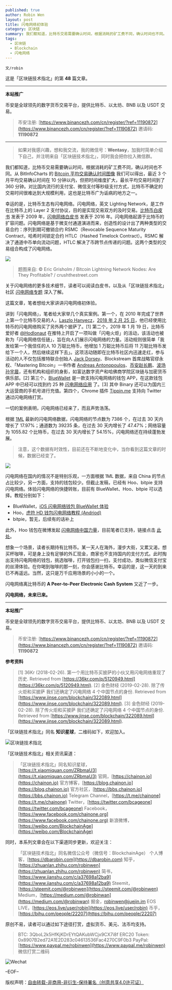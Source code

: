 ```yaml
---
published: true
author: Robin Wen
layout: post
title: 闪电网络初体验
category: 区块链
summary: 我们都知道，比特币交易需要确认时间，根据消耗的矿工费不同，确认时间也不同。从 BitInfoCharts 的 Bitcoin 平均交易确认时间图像我们可以得出，最近 3 个月平均交易确认时间在 10 分钟以内，但把时间维度扩大，最长平均交易时间到了 360 分钟。对比国内流行的支付宝、微信支付等秒级支付方式，比特币不确定的交易时间很难达到大规模利用，这也是比特币广为诟病的地方之一。闪电网络离比特币的 A Peer-to-Peer Electronic Cash System 又近了一步。闪电网络，未来已来。最后，本博客开通了闪电网络打赏，读者可以扫描下方的闪电网络二维码（博客右侧导航栏也有）进行打赏。
tags:
  - 区块链
  - Blockchain
  - 闪电网络
---
```


`文/robin`

这是「区块链技术指北」的第 **48** 篇文章。

***

**本站推广**

币安是全球领先的数字货币交易平台，提供比特币、以太坊、BNB 以及 USDT 交易。

> 币安注册: [https://www.binancezh.com/cn/register/?ref=11190872](https://www.binancezh.com/cn/register/?ref=11190872)
> 邀请码: **11190872**

***

> 如果对我感兴趣，想和我交流，我的微信号：**Wentasy**，加我时简单介绍下自己，并注明来自「区块链技术指北」，同时我会把你拉入微信群。

我们都知道，比特币交易需要确认时间，根据消耗的矿工费不同，确认时间也不同。从 BitInfoCharts 的 [Bitcoin 平均交易确认时间图像](https://bitinfocharts.com/zh/comparison/bitcoin-confirmationtime.html#3m) 我们可以得出，最近 3 个月平均交易确认时间在 10 分钟以内，但把时间维度扩大，最长平均交易时间到了 360 分钟。对比国内流行的支付宝、微信支付等秒级支付方式，比特币不确定的交易时间很难达到大规模利用，这也是比特币广为诟病的地方之一。

幸运的是，比特币生态有闪电网络。闪电网络，英文 Lighting Network，是工作在比特币上的 Layer 2 支付协议，目的是实现交易双方的及时交易。[比特币白皮书](https://bitcoin.org/bitcoin.pdf) 发表于 2009 年，[闪电网络白皮书](https://lightning.network/lightning-network-paper.pdf) 发表于 2016 年。闪电网络起源于比特币的扩容问题。闪电网络是基于微支付通道演进而来，创造性的设计出了两种类型的交易合约：序列到期可撤销合约 RSMC（Revocable Sequence Maturity Contract，哈希时间锁定合约 HTLC（Hashed Timelock Contract）。RSMC 解决了通道中币单向流动问题，HTLC 解决了币跨节点传递的问题。这两个类型的交易组合构成了闪电网络。

![](https://cdn.dbarobin.com/SNzpY1G.png)

> 题图来自: © Eric Grisholm / Bitcoin Lightning Network Nodes: Are They Profitable? / crushthestreet.com

关于闪电网络的更多技术细节，读者可以阅读白皮书，以及从「区块链技术指北」社区 [闪电网络专题](https://bbs.chainon.io/t/lightning) 深入了解。

这篇文章，笔者想给大家讲讲闪电网络初体验。

讲到「闪电网络」，笔者给大家举几个真实案例。第一个，在 2010 年完成了世界上第一个比特币交易的人，[Laszlo Hanyecz](https://twitter.com/HanyeczLaszlo)，[2018 年 2 月 25 日](https://www.investopedia.com/news/bitcoins-pizza-guy-repeats-trick-lightning-network)，他已经使用比特币的闪电网络购买了另外两个披萨了。[1] 第二个，2019 年 1 月 19 日，比特币爱好者 [@Hodlonaut](https://twitter.com/hodlonaut) 在推特上开启了一项叫做「闪电火炬」的活动，该活动也被称为「闪电网络信任链」，旨在向人们展示闪电网络的力量。活动规则很简单「我发给第一个我信任的人 10 万聪比特币，他增加 1 万聪比特币后将 11 万聪比特币发给下一个人，然后继续这样下去」。这项活动随即在比特币社区内迅速走红，参与活动的人不仅包括推特联合创始人 [Jack Dorsey](https://twitter.com/jack)、Blockstream 首席战略官缪永权、「Mastering Bitcoin」一书作者 [Andreas Antonopoulos](https://twitter.com/aantonop)、[币安赵长鹏](https://twitter.com/cz_binance)、[波场孙宇晨](https://twitter.com/justinsuntron)，还有机构和组织的身影，如富达数字资产和哈佛商学院区块链与加密货币俱乐部。[2] 第三个，[BlueWallet](https://bluewallet.io) 是一款支持闪电网络的钱包 APP，在这款钱包 APP 中已经可以找到约 25 种 [闪电网络应用](https://bluewallet.io/lapps) 了。[3] 其中 Binary 还可以为国内三大运营商的手机号进行充值。第四个，Chrome 插件 [Tippin.me](https://chrome.google.com/webstore/detail/tippinme/knhkeligkfmclgkeedceenpopaleokfh?hl=en) 支持向 Twitter 通过闪电网络打赏。

一切的案例表明，闪电网络已经来了，而且声势浩荡。

根据 [1ML](https://1ml.com) 最新的闪电网络数据，闪电网络的节点数为 7386 个，在过去 30 天内增长了 17.97%；通道数为 39235 条，在过去 30 天内增长了 47.47%；网络容量为 1055.82 个比特币，在过去 30 天内增长了 54.15%，闪电网络还在持续蓬勃发展。

> 注意，这个数据有时效性，目前还在不断地变化中，当你看到这篇文章的时候，数据已经变了。

![](https://cdn.dbarobin.com/apYTARb.png)

闪电网络在国内的情况不是特别乐观，一方面根据 1ML 数据，来自 China 的节点占比较少，另一方面，支持的钱包较少。但截止发稿，已经有 Hoo、bitpie 支持闪电网络。体验闪电网络的快捷转账，目前有 BlueWallet、Hoo、bitpie 可以选择。教程分别如下：

* BlueWallet，[iOS 闪电网络钱包 BlueWallet 体验](https://www.chainnode.com/post/277461)
* Hoo，[虎符 HD 钱包闪电网络教程 (Andriod)](https://s1.rylink.com/info_detail/237)
* bitpie，暂无，后续有的话补上

此外，Hoo 钱包在微博发起 [闪电网络中国力量](https://weibo.com/6556553702/Hl2n3eS2r)，目前笔者已支持，链接点击 [此处](https://weibo.com/6480983158/Hle3ClFJn)。

想象一个场景，读者长期持有比特币。某一天人在海外，漫步大街，又累又渴，想买杯咖啡，可是身上没有足够的外汇现金，商家也不支持国内的支付方式。此时掏出支持闪电网络的钱包，挑选咖啡，打开钱包扫一扫，支付成功，类似微信支付宝的丝滑体验。在你喝到咖啡的那一刻，你会感谢比特币。幸运的是，这一天的到来已不再遥远。当然，这只是万千应用场景的小小的一个。

闪电网络离比特币的 **A Peer-to-Peer Electronic Cash System** 又近了一步。

**闪电网络，未来已来。**

***

**本站推广**

币安是全球领先的数字货币交易平台，提供比特币、以太坊、BNB 以及 USDT 交易。

> 币安注册: [https://www.binancezh.com/cn/register/?ref=11190872](https://www.binancezh.com/cn/register/?ref=11190872)
> 邀请码: **11190872**

**参考资料**

> [1] 36Kr (2018-02-26). 第一个用比特币买披萨的小伙又用闪电网络重现了历史. Retrieved from [https://36kr.com/p/5120949.html](https://36kr.com/p/5120949.html).
> [2] 金色财经 (2019-02-28). 除了传火炬和买披萨 我们还确定了闪电网络 4 个中国节点的身份. Retrieved from [https://www.jinse.com/blockchain/322089.html](https://www.jinse.com/blockchain/322089.html).
> [3] 金色财经 (2019-02-28). 除了传火炬和买披萨 我们还确定了闪电网络 4 个中国节点的身份. Retrieved from [https://www.jinse.com/blockchain/322089.html](https://www.jinse.com/blockchain/322089.html).

「区块链技术指北」同名 **知识星球**，二维码如下，欢迎加入。

![区块链技术指北](https://cdn.dbarobin.com/3YzonTR.png)

「区块链技术指北」相关资讯渠道：

> 「区块链技术指北」同名知识星球，[https://t.xiaomiquan.com/ZRbmaU3](https://t.xiaomiquan.com/ZRbmaU3)
> 官网，[https://chainon.io](https://chainon.io)
> 官方博客，[https://blog.chainon.io](https://blog.chainon.io)
> 官方社区，[https://bbs.chainon.io](https://bbs.chainon.io)
> Telegram Channel，[https://t.me/chainone](https://t.me/chainone)
> Twitter，[https://twitter.com/bcageone](https://twitter.com/bcageone)
> Facebook，[https://www.facebook.com/chainone.org](https://www.facebook.com/chainone.org)
> 新浪微博，[https://weibo.com/BlockchainAge](https://weibo.com/BlockchainAge)

同时，本系列文章会在以下渠道同步更新，欢迎关注：

> 「区块链技术指北」同名微信公众号（微信号：BlockchainAge）
> 个人博客，[https://dbarobin.com](https://dbarobin.com)
> 知乎，[https://zhuanlan.zhihu.com/robinwen](https://zhuanlan.zhihu.com/robinwen)
> 简书，[https://www.jianshu.com/c/a37698a12ba9](https://www.jianshu.com/c/a37698a12ba9)
> Steemit，[https://steemit.com/@robinwen](https://steemit.com/@robinwen)
> Medium，[https://medium.com/@robinwan](https://medium.com/@robinwan)
> 掘金，[robinwen@juejin.im](https://juejin.im/user/5673ccae60b2260ee435f89a/posts)
> EOS LIVE，[https://eos.live/user/robin](https://eos.live/user/robin)
> 币乎，[https://bihu.com/people/22207](https://bihu.com/people/22207)

原创不易，读者可以通过如下途径打赏，虚拟货币、美元、法币均支持。

> BTC: 3QboL2k5HfKjKDrEYtQAKubWCjx9CX7i8f
> ERC20 Token: 0x8907B2ed72A1E2D283c04613536Fac4270C9F0b3
> PayPal: [https://www.paypal.me/robinwen](https://www.paypal.me/robinwen)
> 微信打赏二维码

![Wechat](https://cdn.dbarobin.com/SzoNl5b.jpg)

–EOF–

版权声明：[自由转载-非商用-非衍生-保持署名（创意共享4.0许可证）](http://creativecommons.org/licenses/by-nc-nd/4.0/deed.zh)
